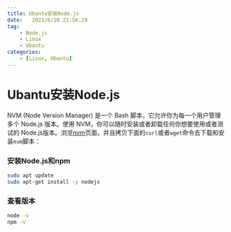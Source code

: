 ```yaml
---
title: Ubantu安装Node.js
date:   2023/6/28 21:56:29
tag:    
    - Node.js
    - Linux
    - Ubantu
categories: 
    - [Linux, Ubantu]
---
```


# Ubantu安装Node.js


NVM (Node Version Manager) 是一个 Bash 脚本，它允许你为每一个用户管理多个 Node.js 版本。使用 NVM，你可以随时安装或者卸载任何你想要使用或者测试的 Node.js版本。浏览[nvm](https://yq.aliyun.com/go/articleRenderRedirect?spm=a2c6h.12873639.article-detail.7.7f4c6431MG9xDI&url=https%3A%2F%2Fgithub.com%2Fnvm-sh%2Fnvm%23installing-and-updating)页面，并且拷贝下面的`curl`或者`wget`命令去下载和安装`nvm`脚本：

### 安装Node.js和npm

```bash
sudo apt update
sudo apt-get install -y nodejs
```

### 查看版本

```bash
node -v
npm -v
```

